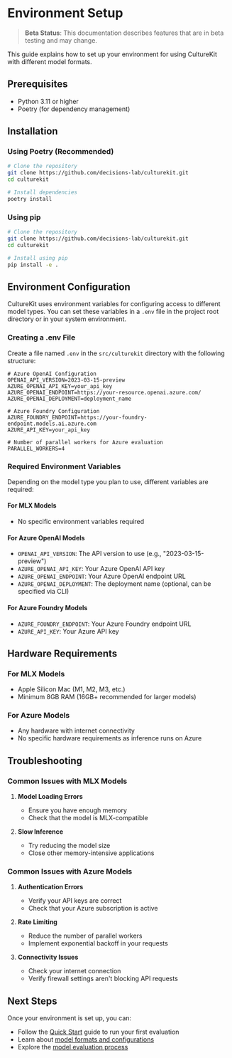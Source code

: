 # Environment Setup

> **Beta Status**: This documentation describes features that are in beta testing and may change.

This guide explains how to set up your environment for using CultureKit with different model formats.

## Prerequisites

- Python 3.11 or higher
- Poetry (for dependency management)

## Installation

### Using Poetry (Recommended)

```bash
# Clone the repository
git clone https://github.com/decisions-lab/culturekit.git
cd culturekit

# Install dependencies
poetry install
```

### Using pip

```bash
# Clone the repository
git clone https://github.com/decisions-lab/culturekit.git
cd culturekit

# Install using pip
pip install -e .
```

## Environment Configuration

CultureKit uses environment variables for configuring access to different model types. You can set these variables in a `.env` file in the project root directory or in your system environment.

### Creating a .env File

Create a file named `.env` in the `src/culturekit` directory with the following structure:

```
# Azure OpenAI Configuration
OPENAI_API_VERSION=2023-03-15-preview
AZURE_OPENAI_API_KEY=your_api_key
AZURE_OPENAI_ENDPOINT=https://your-resource.openai.azure.com/
AZURE_OPENAI_DEPLOYMENT=deployment_name

# Azure Foundry Configuration
AZURE_FOUNDRY_ENDPOINT=https://your-foundry-endpoint.models.ai.azure.com
AZURE_API_KEY=your_api_key

# Number of parallel workers for Azure evaluation
PARALLEL_WORKERS=4
```

### Required Environment Variables

Depending on the model type you plan to use, different variables are required:

#### For MLX Models

- No specific environment variables required

#### For Azure OpenAI Models

- `OPENAI_API_VERSION`: The API version to use (e.g., "2023-03-15-preview")
- `AZURE_OPENAI_API_KEY`: Your Azure OpenAI API key
- `AZURE_OPENAI_ENDPOINT`: Your Azure OpenAI endpoint URL
- `AZURE_OPENAI_DEPLOYMENT`: The deployment name (optional, can be specified via CLI)

#### For Azure Foundry Models

- `AZURE_FOUNDRY_ENDPOINT`: Your Azure Foundry endpoint URL
- `AZURE_API_KEY`: Your Azure API key

## Hardware Requirements

### For MLX Models

- Apple Silicon Mac (M1, M2, M3, etc.)
- Minimum 8GB RAM (16GB+ recommended for larger models)

### For Azure Models

- Any hardware with internet connectivity
- No specific hardware requirements as inference runs on Azure

## Troubleshooting

### Common Issues with MLX Models

1. **Model Loading Errors**

   - Ensure you have enough memory
   - Check that the model is MLX-compatible

2. **Slow Inference**
   - Try reducing the model size
   - Close other memory-intensive applications

### Common Issues with Azure Models

1. **Authentication Errors**

   - Verify your API keys are correct
   - Check that your Azure subscription is active

2. **Rate Limiting**

   - Reduce the number of parallel workers
   - Implement exponential backoff in your requests

3. **Connectivity Issues**
   - Check your internet connection
   - Verify firewall settings aren't blocking API requests

## Next Steps

Once your environment is set up, you can:

- Follow the [Quick Start](../README.md#quick-start) guide to run your first evaluation
- Learn about [model formats and configurations](model_formats.md)
- Explore the [model evaluation process](model_eval.md)
